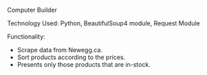 Computer Builder

Technology Used: Python, BeautifulSoup4 module, Request Module

Functionality:
- Scrape data from Newegg.ca.
- Sort products according to the prices.
- Presents only those products that are in-stock.
